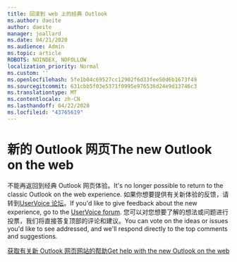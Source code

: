 ```yaml
---
title: 回滚到 web 上的经典 Outlook
ms.author: daeite
author: daeite
manager: joallard
ms.date: 04/21/2020
ms.audience: Admin
ms.topic: article
ROBOTS: NOINDEX, NOFOLLOW
localization_priority: Normal
ms.custom: ''
ms.openlocfilehash: 5fe1b04c69527cc12902f6d33fee50d6b1673f49
ms.sourcegitcommit: 631cbb5f03e5371f0995e976536d24e9d13746c3
ms.translationtype: MT
ms.contentlocale: zh-CN
ms.lasthandoff: 04/22/2020
ms.locfileid: "43765619"
---
```

# <a name="the-new-outlook-on-the-web"></a><span data-ttu-id="3e1d8-102">新的 Outlook 网页</span><span class="sxs-lookup"><span data-stu-id="3e1d8-102">The new Outlook on the web</span></span>

<span data-ttu-id="3e1d8-103">不能再返回到经典 Outlook 网页体验。</span><span class="sxs-lookup"><span data-stu-id="3e1d8-103">It's no longer possible to return to the classic Outlook on the web experience.</span></span> <span data-ttu-id="3e1d8-104">如果你想要提供有关新体验的反馈，请转到[UserVoice 论坛](https://go.microsoft.com/fwlink/?linkid=2103182)。</span><span class="sxs-lookup"><span data-stu-id="3e1d8-104">If you'd like to give feedback about the new experience, go to the [UserVoice forum](https://go.microsoft.com/fwlink/?linkid=2103182).</span></span> <span data-ttu-id="3e1d8-105">您可以对您想要了解的想法或问题进行投票，我们将直接答复顶部的评论和建议。</span><span class="sxs-lookup"><span data-stu-id="3e1d8-105">You can vote on the ideas or issues you'd like to see addressed, and we'll respond directly to the top comments and suggestions.</span></span>

[<span data-ttu-id="3e1d8-106">获取有关新 Outlook 网页网站的帮助</span><span class="sxs-lookup"><span data-stu-id="3e1d8-106">Get help with the new Outlook on the web</span></span>](https://support.office.com/article/017014cd-2ad0-41ab-8473-6bd8c349d4f8)